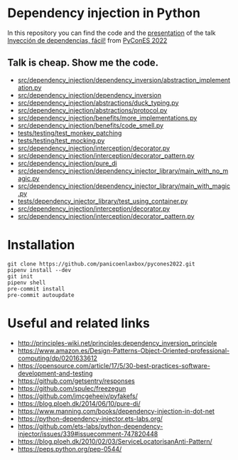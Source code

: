 # Dependency injection in Python 

In this repository you can find the code and the [presentation](presentation.pdf) of the talk [Inyección de dependencias, fácil!](https://charlas.2022.es.pycon.org/pycones2022/talk/HHM3H7/) from [PyConES 2022](https://2022.es.pycon.org/)

## Talk is cheap. Show me the code.

- [src/dependency_injection/dependency_inversion/abstraction_implementation.py](src/dependency_injection/dependency_inversion/abstraction_implementation.py)
- [src/dependency_injection/dependency_inversion](src/dependency_injection/dependency_inversion)
- [src/dependency_injection/abstractions/duck_typing.py](src/dependency_injection/abstractions/duck_typing.py)
- [src/dependency_injection/abstractions/protocol.py](src/dependency_injection/abstractions/protocol.py)
- [src/dependency_injection/benefits/more_implementations.py](src/dependency_injection/benefits/more_implementations.py)
- [src/dependency_injection/benefits/code_smell.py](src/dependency_injection/benefits/code_smell.py)
- [tests/testing/test_monkey_patching](tests/testing/test_monkey_patching.py)
- [tests/testing/test_mocking.py](tests/testing/test_mocking.py)
- [src/dependency_injection/interception/decorator.py](src/dependency_injection/interception/decorator.py)
- [src/dependency_injection/interception/decorator_pattern.py](src/dependency_injection/interception/decorator_pattern.py)
- [src/dependency_injection/pure_di](src/dependency_injection/pure_di)
- [src/dependency_injection/dependency_injector_library/main_with_no_magic.py](src/dependency_injection/dependency_injector_library/main_with_no_magic.py)
- [src/dependency_injection/dependency_injector_library/main_with_magic.py](src/dependency_injection/dependency_injector_library/main_with_magic.py)
- [tests/dependency_injector_library/test_using_container.py](tests/dependency_injector_library/test_using_container.py)
- [src/dependency_injection/interception/decorator.py](src/dependency_injection/interception/decorator.py)
- [src/dependency_injection/interception/decorator_pattern.py](src/dependency_injection/interception/decorator_pattern.py)

# Installation

```commandline
git clone https://github.com/panicoenlaxbox/pycones2022.git
pipenv install --dev
git init
pipenv shell
pre-commit install
pre-commit autoupdate
```

# Useful and related links

- http://principles-wiki.net/principles:dependency_inversion_principle
- https://www.amazon.es/Design-Patterns-Object-Oriented-professional-computing/dp/0201633612
- https://opensource.com/article/17/5/30-best-practices-software-development-and-testing
- https://github.com/getsentry/responses 
- https://github.com/spulec/freezegun 
- https://github.com/jmcgeheeiv/pyfakefs/
- https://blog.ploeh.dk/2014/06/10/pure-di/
- https://www.manning.com/books/dependency-injection-in-dot-net
- https://python-dependency-injector.ets-labs.org/
- https://github.com/ets-labs/python-dependency-injector/issues/339#issuecomment-747820448
- https://blog.ploeh.dk/2010/02/03/ServiceLocatorisanAnti-Pattern/
- https://peps.python.org/pep-0544/